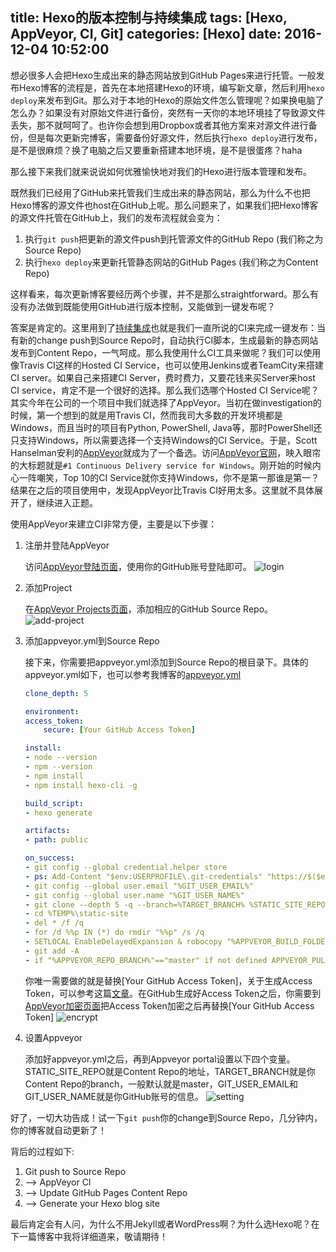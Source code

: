 title: Hexo的版本控制与持续集成
tags: [Hexo, AppVeyor, CI, Git]
categories: [Hexo]
date: 2016-12-04 10:52:00
---

想必很多人会把Hexo生成出来的静态网站放到GitHub Pages来进行托管。一般发布Hexo博客的流程是，首先在本地搭建Hexo的环境，编写新文章，然后利用`hexo deploy`来发布到Git。那么对于本地的Hexo的原始文件怎么管理呢？如果换电脑了怎么办？如果没有对原始文件进行备份，突然有一天你的本地环境挂了导致源文件丢失，那不就呵呵了。也许你会想到用Dropbox或者其他方案来对源文件进行备份，但是每次更新完博客，需要备份好源文件，然后执行`hexo deploy`进行发布，是不是很麻烦？换了电脑之后又要重新搭建本地环境，是不是很蛋疼？haha

那么接下来我们就来说说如何优雅愉快地对我们的Hexo进行版本管理和发布。
<!-- more -->

既然我们已经用了GitHub来托管我们生成出来的静态网站，那么为什么不也把Hexo博客的源文件也host在GitHub上呢。那么问题来了，如果我们把Hexo博客的源文件托管在GitHub上，我们的发布流程就会变为：
1. 执行`git push`把更新的源文件push到托管源文件的GitHub Repo (我们称之为Source Repo)
2. 执行`hexo deploy`来更新托管静态网站的GitHub Pages (我们称之为Content Repo)

这样看来，每次更新博客要经历两个步骤，并不是那么straightforward。那么有没有办法做到既能使用GitHub进行版本控制，又能做到一键发布呢？

答案是肯定的。这里用到了[持续集成](https://en.wikipedia.org/wiki/Continuous_integration)也就是我们一直所说的CI来完成一键发布：当有新的change push到Source Repo时，自动执行CI脚本，生成最新的静态网站发布到Content Repo，一气呵成。那么我使用什么CI工具来做呢？我们可以使用像Travis CI这样的Hosted CI Service，也可以使用Jenkins或者TeamCity来搭建CI server。如果自己来搭建CI Server，费时费力，又要花钱来买Server来host CI service，肯定不是一个很好的选择。那么我们选哪个Hosted CI Service呢？其实今年在公司的一个项目中我们就选择了AppVeyor。当初在做investigation的时候，第一个想到的就是用Travis CI，然而我司大多数的开发环境都是Windows，而且当时的项目有Python, PowerShell, Java等，那时PowerShell还只支持Windows，所以需要选择一个支持Windows的CI Service。于是，Scott Hanselman安利的[AppVeyor](http://www.hanselman.com/blog/AppVeyorAGoodContinuousIntegrationSystemIsAJoyToBehold.aspx)就成为了一个备选。访问[AppVeyor官网](https://www.appveyor.com/)，映入眼帘的大标题就是`#1 Continuous Delivery service for Windows`。刚开始的时候内心一阵嘲笑，Top 10的CI Service就你支持Windows，你不是第一那谁是第一？结果在之后的项目使用中，发现AppVeyor比Travis CI好用太多。这里就不具体展开了，继续进入正题。

使用AppVeyor来建立CI非常方便，主要是以下步骤：
1. 注册并登陆AppVeyor

   访问[AppVeyor登陆页面](https://ci.appveyor.com/login)，使用你的GitHub账号登陆即可。
   ![login](/assets/img/hexo-ci/appveyor-login.png)

2. 添加Project

   在[AppVeyor Projects页面](https://ci.appveyor.com/projects/new)，添加相应的GitHub Source Repo。
   ![add-project](/assets/img/hexo-ci/appveyor-add-project.png)

3. 添加appveyor.yml到Source Repo

   接下来，你需要把appveyor.yml添加到Source Repo的根目录下。具体的appveyor.yml如下，也可以参考我博客的[appveyor.yml](https://github.com/formulahendry/formulahendry.github.io.source/blob/master/appveyor.yml)
    ```yml
    clone_depth: 5

    environment:
    access_token:
        secure: [Your GitHub Access Token]

    install:
    - node --version
    - npm --version
    - npm install
    - npm install hexo-cli -g

    build_script:
    - hexo generate

    artifacts:
    - path: public

    on_success:
    - git config --global credential.helper store
    - ps: Add-Content "$env:USERPROFILE\.git-credentials" "https://$($env:access_token):x-oauth-basic@github.com`n"
    - git config --global user.email "%GIT_USER_EMAIL%"
    - git config --global user.name "%GIT_USER_NAME%"
    - git clone --depth 5 -q --branch=%TARGET_BRANCH% %STATIC_SITE_REPO% %TEMP%\static-site
    - cd %TEMP%\static-site
    - del * /f /q
    - for /d %%p IN (*) do rmdir "%%p" /s /q
    - SETLOCAL EnableDelayedExpansion & robocopy "%APPVEYOR_BUILD_FOLDER%\public" "%TEMP%\static-site" /e & IF !ERRORLEVEL! EQU 1 (exit 0) ELSE (IF !ERRORLEVEL! EQU 3 (exit 0) ELSE (exit 1))
    - git add -A
    - if "%APPVEYOR_REPO_BRANCH%"=="master" if not defined APPVEYOR_PULL_REQUEST_NUMBER (git diff --quiet --exit-code --cached || git commit -m "Update Static Site" && git push origin %TARGET_BRANCH% && appveyor AddMessage "Static Site Updated")
    ```
   你唯一需要做的就是替换[Your GitHub Access Token]，关于生成Access Token，可以参考这篇[文章](https://help.github.com/articles/creating-an-access-token-for-command-line-use/)。在GitHub生成好Access Token之后，你需要到[AppVeyor加密页面](https://ci.appveyor.com/tools/encrypt)把Access Token加密之后再替换[Your GitHub Access Token]
   ![encrypt](/assets/img/hexo-ci/appveyor-encrypt.png)

4. 设置Appveyor

   添加好appveyor.yml之后，再到Appveyor portal设置以下四个变量。STATIC_SITE_REPO就是Content Repo的地址，TARGET_BRANCH就是你Content Repo的branch，一般默认就是master，GIT_USER_EMAIL和GIT_USER_NAME就是你GitHub账号的信息。
   ![setting](/assets/img/hexo-ci/appveyor-setting.png)

好了，一切大功告成！试一下`git push`你的change到Source Repo，几分钟内，你的博客就自动更新了！

背后的过程如下:

1. Git push to Source Repo 
2. --> AppVeyor CI 
3. --> Update GitHub Pages Content Repo 
4. --> Generate your Hexo blog site

最后肯定会有人问，为什么不用Jekyll或者WordPress啊？为什么选Hexo呢？在下一篇博客中我将详细道来，敬请期待！